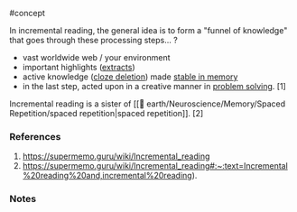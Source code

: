 #concept

In incremental reading, the general idea is to form a "funnel of knowledge" that goes through these processing steps...
?
- vast worldwide web / your environment
- important highlights ([extracts](https://supermemo.guru/wiki/Extract "Extract"))
- active knowledge ([cloze deletion](https://supermemo.guru/wiki/Cloze_deletion "Cloze deletion")) made [stable in memory](https://supermemo.guru/wiki/Stability "Stability")
- in the last step, acted upon in a creative manner in [problem solving](https://supermemo.guru/wiki/Problem_solving "Problem solving").
[1]
<!--LEARN:4U67wMm1-->

Incremental reading is a sister of [[🏡 earth/Neuroscience/Memory/Spaced Repetition/spaced repetition|spaced repetition]]. [2]

### References
1. https://supermemo.guru/wiki/Incremental_reading
2. https://supermemo.guru/wiki/Incremental_reading#:~:text=Incremental%20reading%20and,incremental%20reading).

### Notes

